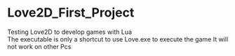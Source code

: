 # Love2D_First_Project
Testing Love2D to develop games with Lua <br />
The executable is only a shortcut to use Love.exe to execute the game It will not work on other Pcs
